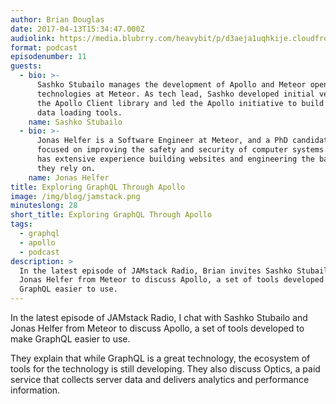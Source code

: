 ```yaml
---
author: Brian Douglas
date: 2017-04-13T15:34:47.000Z
audiolink: https://media.blubrry.com/heavybit/p/d3aeja1uqhkije.cloudfront.net/podcasts/jamstack-radio/20170110-jamstack-radio-011.mp3
format: podcast
episodenumber: 11
guests:
  - bio: >-
      Sashko Stubailo manages the development of Apollo and Meteor open source
      technologies at Meteor. As tech lead, Sashko developed initial versions of
      the Apollo Client library and led the Apollo initiative to build GraphQL
      data loading tools.
    name: Sashko Stubailo
  - bio: >-
      Jonas Helfer is a Software Engineer at Meteor, and a PhD candidate at MIT
      focused on improving the safety and security of computer systems. Jonas
      has extensive experience building websites and engineering the backends
      they rely on.
    name: Jonas Helfer
title: Exploring GraphQL Through Apollo
image: /img/blog/jamstack.png
minuteslong: 28
short_title: Exploring GraphQL Through Apollo
tags:
  - graphql
  - apollo
  - podcast
description: >
  In the latest episode of JAMstack Radio, Brian invites Sashko Stubailo and
  Jonas Helfer from Meteor to discuss Apollo, a set of tools developed to make
  GraphQL easier to use.
---
```


In the latest episode of JAMstack Radio, I chat with Sashko Stubailo and Jonas Helfer from Meteor to discuss Apollo, a set of tools developed to make GraphQL easier to use.

They explain that while GraphQL is a great technology, the ecosystem of tools for the technology is still developing. They also discuss Optics, a paid service that collects server data and delivers analytics and performance information.
